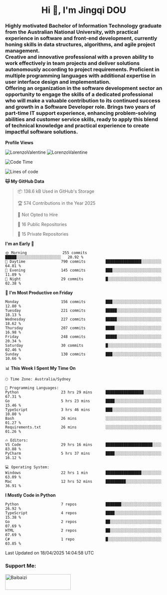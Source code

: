 <h1 align="center">Hi 👋, I'm Jingqi DOU</h1>
<h3 align="left">
Highly motivated Bachelor of Information Technology graduate from the Australian National University, with practical experience in software and front-end development, currently honing skills in data structures, algorithms, and agile project management. <br>
Creative and innovative professional with a proven ability to work effectively in team projects and deliver solutions autonomously according to project requirements. Proficient in multiple programming languages with additional expertise in user interface design and implementation. <br>
Offering an organization in the software development sector an opportunity to engage the skills of a dedicated professional who will make a valuable contribution to its continued success and growth in a Software Developer role. Brings two years of part-time IT support experience, enhancing problem-solving abilities and customer service skills, ready to apply this blend of technical knowledge and practical experience to create impactful software solutions.
</h3>

**Profile Views**<br>
<!-- <img src="https://count.getloli.com/get/@:name" alt="LorenzoValentine" theme="rule34" /> -->
<img src="https://count.getloli.com/@LorenzoValentine?name=LorenzoValentine&theme=asoul&padding=7&offset=0&align=center&scale=2&pixelated=1&darkmode=auto&prefix=020315" alt="LorenzoValentine" theme="rule34" />
<img src="https://count.getloli.com/@LorenzoValentine?name=LorenzoValentine&theme=food&padding=7&offset=0&align=center&scale=2&pixelated=1&darkmode=auto&prefix=020315" alt="LorenzoValentine" theme="rule34" />
 

<!--START_SECTION:waka-->
![Code Time](http://img.shields.io/badge/Code%20Time-1%2C825%20hrs%2014%20mins-blue)

![Lines of code](https://img.shields.io/badge/From%20Hello%20World%20I%27ve%20Written-249.0%20thousand%20lines%20of%20code-blue)

**🐱 My GitHub Data** 

> 📦 138.6 kB Used in GitHub's Storage 
 > 
> 🏆 574 Contributions in the Year 2025
 > 
> 🚫 Not Opted to Hire
 > 
> 📜 16 Public Repositories 
 > 
> 🔑 15 Private Repositories 
 > 
**I'm an Early 🐤** 

```text
🌞 Morning                255 commits         █████░░░░░░░░░░░░░░░░░░░░   20.92 % 
🌆 Daytime                790 commits         ████████████████░░░░░░░░░   64.81 % 
🌃 Evening                145 commits         ███░░░░░░░░░░░░░░░░░░░░░░   11.89 % 
🌙 Night                  29 commits          █░░░░░░░░░░░░░░░░░░░░░░░░   02.38 % 
```
📅 **I'm Most Productive on Friday** 

```text
Monday                   156 commits         ███░░░░░░░░░░░░░░░░░░░░░░   12.80 % 
Tuesday                  221 commits         █████░░░░░░░░░░░░░░░░░░░░   18.13 % 
Wednesday                227 commits         █████░░░░░░░░░░░░░░░░░░░░   18.62 % 
Thursday                 207 commits         ████░░░░░░░░░░░░░░░░░░░░░   16.98 % 
Friday                   248 commits         █████░░░░░░░░░░░░░░░░░░░░   20.34 % 
Saturday                 30 commits          █░░░░░░░░░░░░░░░░░░░░░░░░   02.46 % 
Sunday                   130 commits         ███░░░░░░░░░░░░░░░░░░░░░░   10.66 % 
```


📊 **This Week I Spent My Time On** 

```text
🕑︎ Time Zone: Australia/Sydney

💬 Programming Languages: 
Python                   23 hrs 29 mins      █████████████████░░░░░░░░   67.31 % 
Go                       5 hrs 23 mins       ████░░░░░░░░░░░░░░░░░░░░░   15.46 % 
TypeScript               3 hrs 46 mins       ███░░░░░░░░░░░░░░░░░░░░░░   10.80 % 
Bash                     26 mins             ░░░░░░░░░░░░░░░░░░░░░░░░░   01.27 % 
Requirements.txt         26 mins             ░░░░░░░░░░░░░░░░░░░░░░░░░   01.26 % 

🔥 Editors: 
VS Code                  29 hrs 16 mins      █████████████████████░░░░   83.88 % 
PyCharm                  5 hrs 37 mins       ████░░░░░░░░░░░░░░░░░░░░░   16.12 % 

💻 Operating System: 
Windows                  22 hrs 1 min        ████████████████░░░░░░░░░   63.09 % 
Mac                      12 hrs 52 mins      █████████░░░░░░░░░░░░░░░░   36.91 % 
```

**I Mostly Code in Python** 

```text
Python                   7 repos             ███████░░░░░░░░░░░░░░░░░░   26.92 % 
TypeScript               4 repos             ████░░░░░░░░░░░░░░░░░░░░░   15.38 % 
Go                       2 repos             ██░░░░░░░░░░░░░░░░░░░░░░░   07.69 % 
HTML                     2 repos             ██░░░░░░░░░░░░░░░░░░░░░░░   07.69 % 
C#                       1 repo              █░░░░░░░░░░░░░░░░░░░░░░░░   03.85 % 
```




 Last Updated on 18/04/2025 14:04:58 UTC
<!--END_SECTION:waka-->

<!-- [![willianrod's wakatime stats](https://github-readme-stats.vercel.app/api/wakatime?username=lorenzoval2050)](https://github.com/anuraghazra/github-readme-stats) -->


<h3 align="left">Support Me:</h3>
<p><a href="https://www.buymeacoffee.com/Baibaizi"> <img align="left" src="https://cdn.buymeacoffee.com/buttons/v2/default-yellow.png" height="50" width="210" alt="Baibaizi" /></a></p><br><br>
